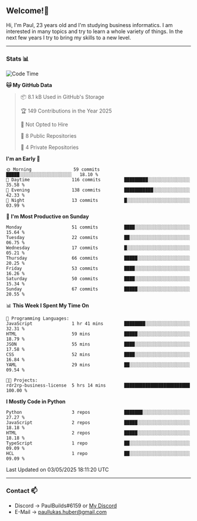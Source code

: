 ## Welcome!👋

Hi, I'm Paul, 23 years old and I'm studying business informatics. I am interested in many topics and try to learn a whole variety of things. In the next few years I try to bring my skills to a new level.

---
### Stats 📊

<!--START_SECTION:waka-->
![Code Time](http://img.shields.io/badge/Code%20Time-123%20hrs%205%20mins-blue)

**🐱 My GitHub Data** 

> 📦 8.1 kB Used in GitHub's Storage 
 > 
> 🏆 149 Contributions in the Year 2025
 > 
> 🚫 Not Opted to Hire
 > 
> 📜 8 Public Repositories 
 > 
> 🔑 4 Private Repositories 
 > 
**I'm an Early 🐤** 

```text
🌞 Morning                59 commits          █████░░░░░░░░░░░░░░░░░░░░   18.10 % 
🌆 Daytime                116 commits         █████████░░░░░░░░░░░░░░░░   35.58 % 
🌃 Evening                138 commits         ███████████░░░░░░░░░░░░░░   42.33 % 
🌙 Night                  13 commits          █░░░░░░░░░░░░░░░░░░░░░░░░   03.99 % 
```
📅 **I'm Most Productive on Sunday** 

```text
Monday                   51 commits          ████░░░░░░░░░░░░░░░░░░░░░   15.64 % 
Tuesday                  22 commits          ██░░░░░░░░░░░░░░░░░░░░░░░   06.75 % 
Wednesday                17 commits          █░░░░░░░░░░░░░░░░░░░░░░░░   05.21 % 
Thursday                 66 commits          █████░░░░░░░░░░░░░░░░░░░░   20.25 % 
Friday                   53 commits          ████░░░░░░░░░░░░░░░░░░░░░   16.26 % 
Saturday                 50 commits          ████░░░░░░░░░░░░░░░░░░░░░   15.34 % 
Sunday                   67 commits          █████░░░░░░░░░░░░░░░░░░░░   20.55 % 
```


📊 **This Week I Spent My Time On** 

```text
💬 Programming Languages: 
JavaScript               1 hr 41 mins        ████████░░░░░░░░░░░░░░░░░   32.31 % 
HTML                     59 mins             █████░░░░░░░░░░░░░░░░░░░░   18.79 % 
JSON                     55 mins             ████░░░░░░░░░░░░░░░░░░░░░   17.58 % 
CSS                      52 mins             ████░░░░░░░░░░░░░░░░░░░░░   16.84 % 
YAML                     29 mins             ██░░░░░░░░░░░░░░░░░░░░░░░   09.54 % 

🐱‍💻 Projects: 
rdr2rp-business-license  5 hrs 14 mins       █████████████████████████   100.00 % 
```

**I Mostly Code in Python** 

```text
Python                   3 repos             ███████░░░░░░░░░░░░░░░░░░   27.27 % 
JavaScript               2 repos             █████░░░░░░░░░░░░░░░░░░░░   18.18 % 
HTML                     2 repos             █████░░░░░░░░░░░░░░░░░░░░   18.18 % 
TypeScript               1 repo              ██░░░░░░░░░░░░░░░░░░░░░░░   09.09 % 
HCL                      1 repo              ██░░░░░░░░░░░░░░░░░░░░░░░   09.09 % 
```




 Last Updated on 03/05/2025 18:11:20 UTC
<!--END_SECTION:waka-->

---
### Contact 📫

* Discord -> PaulBuilds#6159 or [My Discord](https://discord.gg/7kq6UnB)
* E-Mail -> paullukas.huber@gmail.com
